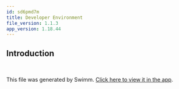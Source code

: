 ```yaml
---
id: sd6pmd7m
title: Developer Environment
file_version: 1.1.3
app_version: 1.18.44
---
```


## Introduction

<br/>

This file was generated by Swimm. [Click here to view it in the app](https://app.swimm.io/repos/Z2l0aHViJTNBJTNBQ2hlY2tVUCUzQSUzQUJhbHllZXQx/docs/sd6pmd7m).
